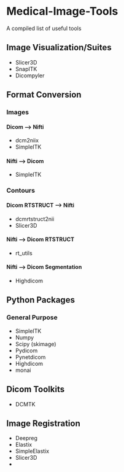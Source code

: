 # Medical-Image-Tools
A compiled list of useful tools

## Image Visualization/Suites
- Slicer3D
- SnapITK
- Dicompyler

## Format Conversion
### Images
#### Dicom --> Nifti
- dcm2niix
- SimpleITK
#### Nifti --> Dicom
- SimpleITK
### Contours
#### Dicom RTSTRUCT --> Nifti
- dcmrtstruct2nii
- Slicer3D
#### Nifti --> Dicom RTSTRUCT
- rt_utils
#### Nifti --> Dicom Segmentation
- Highdicom

## Python Packages
### General Purpose
- SimpleITK
- Numpy
- Scipy (skimage)
- Pydicom
- Pynetdicom
- Highdicom
- monai

## Dicom Toolkits
- DCMTK

## Image Registration
- Deepreg
- Elastix
- SimpleElastix
- Slicer3D
- 
